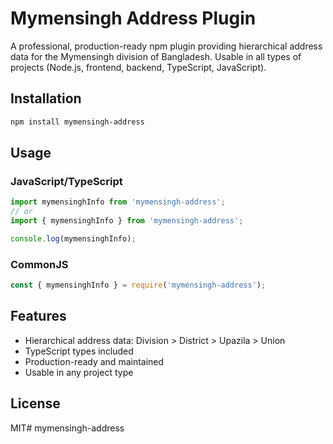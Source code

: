 # Mymensingh Address Plugin

A professional, production-ready npm plugin providing hierarchical address data for the Mymensingh division of Bangladesh. Usable in all types of projects (Node.js, frontend, backend, TypeScript, JavaScript).

## Installation

```bash
npm install mymensingh-address
```

## Usage

### JavaScript/TypeScript

```typescript
import mymensinghInfo from 'mymensingh-address';
// or
import { mymensinghInfo } from 'mymensingh-address';

console.log(mymensinghInfo);
```

### CommonJS

```js
const { mymensinghInfo } = require('mymensingh-address');
```

## Features
- Hierarchical address data: Division > District > Upazila > Union
- TypeScript types included
- Production-ready and maintained
- Usable in any project type

## License
MIT#   m y m e n s i n g h - a d d r e s s  
 